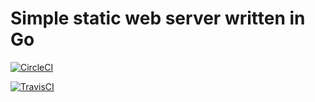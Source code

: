Simple static web server written in Go
======================================

[![CircleCI](https://circleci.com/gh/nukdcbear/Simple-Go-HTTPServer.svg?style=svg)](https://app.circleci.com/pipelines/github/nukdcbear/Simple-Go-HTTPServer)

[![TravisCI](https://app.travis-ci.com/nukdcbear/Simple-Go-HTTPServer.svg?branch=master)](https://app.travis-ci.com/nukdcbear/Simple-Go-HTTPServer)